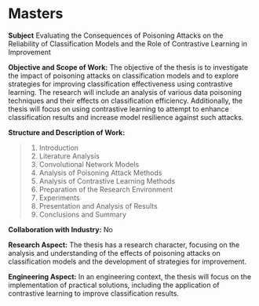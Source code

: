 # Masters
**Subject** 
Evaluating the Consequences of Poisoning Attacks on the Reliability of Classification Models and the Role of Contrastive Learning in Improvement

 **Objective and Scope of Work:**
 The objective of the thesis is to investigate the impact of poisoning attacks on classification models and to explore strategies for improving classification effectiveness using contrastive learning. The research will include an analysis of various data poisoning techniques and their effects on classification efficiency. Additionally, the thesis will focus on using contrastive learning to attempt to enhance classification results and increase model resilience against such attacks.

 **Structure and Description of Work:**
> 1. Introduction
> 2. Literature Analysis
> 3. Convolutional Network Models
> 4. Analysis of Poisoning Attack Methods
> 5. Analysis of Contrastive Learning Methods
> 6. Preparation of the Research Environment
> 7. Experiments
> 8. Presentation and Analysis of Results
> 9. Conclusions and Summary

 **Collaboration with Industry:**
 No

 **Research Aspect:**
 The thesis has a research character, focusing on the analysis and understanding of the effects of poisoning attacks on classification models and the development of strategies for improvement.

 **Engineering Aspect:**
 In an engineering context, the thesis will focus on the implementation of practical solutions, including the application of contrastive learning to improve classification results.
